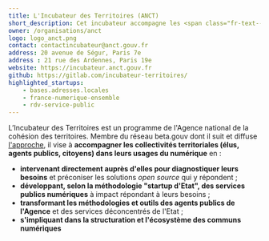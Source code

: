 ```yaml
---
title: L'Incubateur des Territoires (ANCT)
short_description: Cet incubateur accompagne les <span class="fr-text--bold">projets territoriaux</span> et instaure des <span class="fr-text--bold">communs numériques</span> entre collectivités territoriales, acteurs de l’économie sociale et solidaire.
owner: /organisations/anct
logo: logo_anct.png
contact: contactincubateur@anct.gouv.fr
address: 20 avenue de Ségur, Paris 7e
address : 21 rue des Ardennes, Paris 19e
website: https://incubateur.anct.gouv.fr
github: https://gitlab.com/incubateur-territoires/
highlighted_startups:
    - bases.adresses.locales
    - france-numerique-ensemble
    - rdv-service-public
---
```


L’Incubateur des Territoires est un programme de l'Agence national de la cohésion des territoires. Membre du réseau beta.gouv dont il suit et diffuse [l'approche](https://beta.gouv.fr/manifeste), il vise à **accompagner les collectivités territoriales (élus, agents publics, citoyens) dans leurs usages du numérique** en :

- **intervenant directement auprès d'elles pour diagnostiquer leurs besoins** et préconiser les solutions _open source_ qui y répondent ;
- **développant, selon la méthodologie "startup d'Etat", des services publics numériques** à impact répondant à leurs besoins ;
- **transformant les méthodologies et outils des agents publics de l'Agence** et des services déconcentrés de l'Etat ;
- **s'impliquant dans la structuration et l'écosystème des communs numériques**
